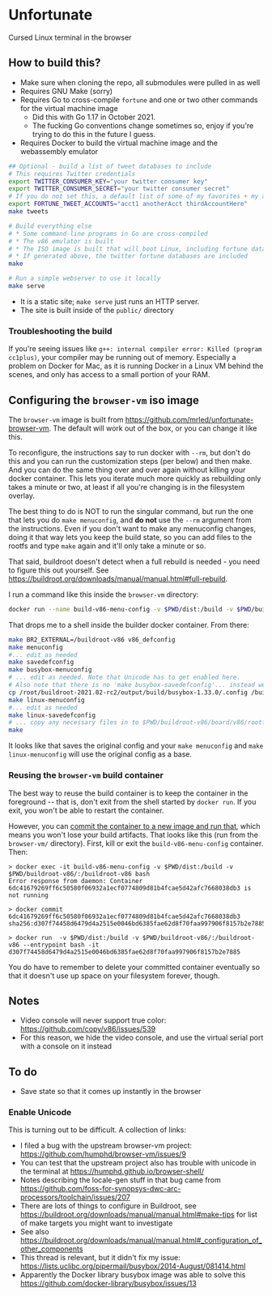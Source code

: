 # Unfortunate

Cursed Linux terminal in the browser

## How to build this?

* Make sure when cloning the repo, all submodules were pulled in as well
* Requires GNU Make (sorry)
* Requires Go to cross-compile `fortune` and one or two other commands for the virtual machine image
    * Did this with Go 1.17 in October 2021.
    * The fucking Go conventions change sometimes so, enjoy if you're trying to do this in the future I guess.
* Requires Docker to build the virtual machine image and the webassembly emulator

```sh
## Optional - build a list of tweet databases to include
# This requires Twitter credentials
export TWITTER_CONSUMER_KEY="your twitter consumer key"
export TWITTER_CONSUMER_SECRET="your twitter consumer secret"
# If you do not set this, a default list of some of my favorites + my account will be used
export FORTUNE_TWEET_ACCOUNTS="acct1 anotherAcct thirdAccountHere"
make tweets

# Build everything else
# * Some command-line programs in Go are cross-compiled
# * The v86 emulator is built
# * The ISO image is built that will boot Linux, including fortune databases
# * If generated above, the twitter fortune databases are included
make

# Run a simple webserver to use it locally
make serve
```

* It is a static site; `make serve` just runs an HTTP server.
* The site is built inside of the `public/` directory

### Troubleshooting the build

If you're seeing issues like `g++: internal compiler error: Killed (program cc1plus)`, your compiler may be running out of memory. Especially a problem on Docker for Mac, as it is running Docker in a Linux VM behind the scenes, and only has access to a small portion of your RAM.

## Configuring the `browser-vm` iso image

The `browser-vm` image is built from <https://github.com/mrled/unfortunate-browser-vm>.
The default will work out of the box, or you can change it like this.

To reconfigure, the instructions say to run docker with `--rm`, but don't do this and you can run the customization steps (per below) and then make. And you can do the same thing over and over again without killing your docker container. This lets you iterate much more quickly as rebuilding only takes a minute or two, at least if all you're changing is in the filesystem overlay.

The best thing to do is NOT to run the singular command, but run the one that lets you do `make menuconfig`, and **do not** use the `--rm` argument from the instructions. Even if you don't want to make any menuconfig changes, doing it that way lets you keep the build state, so you can add files to the rootfs and type `make` again and it'll only take a minute or so.

That said, buildroot doesn't detect when a full rebuild is needed - you need to figure this out yourself. See <https://buildroot.org/downloads/manual/manual.html#full-rebuild>.

I run a command like this inside the `browser-vm` directory:

```sh
docker run --name build-v86-menu-config -v $PWD/dist:/build -v $PWD/buildroot-v86/:/buildroot-v86 -it --entrypoint bash buildroot
```

That drops me to a shell inside the builder docker container. From there:

```sh
make BR2_EXTERNAL=/buildroot-v86 v86_defconfig
make menuconfig
#... edit as needed
make savedefconfig
make busybox-menuconfig
# ... edit as needed. Note that Unicode has to get enabled here.
# Also note that there is no 'make busybox-savedefconfig'... instead we copy manually:
cp /root/buildroot-2021.02-rc2/output/build/busybox-1.33.0/.config /buildroot-v86/board/v86/busybox.config
make linux-menuconfig
#... edit as needed
make linux-savedefconfig
# ... copy any necessary files in to $PWD/buildroot-v86/board/v86/rootfs_overlay
make
```

It looks like that saves the original config and your `make menuconfig` and `make linux-menuconfig` will use the original config as a base.

### Reusing the `browser-vm` build container

The best way to reuse the build container is to keep the container in the foreground --
that is, don't exit from the shell started by `docker run`.
If you exit, you won't be able to restart the container.

However, you can [commit the container to a new image and run that](https://stackoverflow.com/a/49204476/868206),
which means you won't lose your build artifacts.
That looks like this (run from the `browser-vm/` directory).
First, kill or exit the `build-v86-menu-config` container.
Then:

```
> docker exec -it build-v86-menu-config -v $PWD/dist:/build -v $PWD/buildroot-v86/:/buildroot-v86 bash
Error response from daemon: Container 6dc41679269ff6c50580f06932a1ecf0774809d81b4fcae5d42afc7668038db3 is not running

> docker commit 6dc41679269ff6c50580f06932a1ecf0774809d81b4fcae5d42afc7668038db3
sha256:d307f74458d6479d4a2515e0046bd6385fae62d8f70faa997906f8157b2e7885

> docker run  -v $PWD/dist:/build -v $PWD/buildroot-v86/:/buildroot-v86 --entrypoint bash -it d307f74458d6479d4a2515e0046bd6385fae62d8f70faa997906f8157b2e7885
```

You do have to remember to delete your committed container eventually so that it doesn't use up space on your filesystem forever, though.

## Notes

* Video console will never support true color: <https://github.com/copy/v86/issues/539>
* For this reason, we hide the video console, and use the virtual serial port with a console on it instead

## To do

* Save state so that it comes up instantly in the browser

### Enable Unicode

This is turning out to be difficult.
A collection of links:

* I filed a bug with the upstream browser-vm project: <https://github.com/humphd/browser-vm/issues/9>
* You can test that the upstream project also has trouble with unicode in the terminal at <https://humphd.github.io/browser-shell/>
* Notes describing the locale-gen stuff in that bug came from <https://github.com/foss-for-synopsys-dwc-arc-processors/toolchain/issues/207>
* There are lots of things to configure in Buildroot, see <https://buildroot.org/downloads/manual/manual.html#make-tips> for list of make targets you might want to investigate
* See also <https://buildroot.org/downloads/manual/manual.html#_configuration_of_other_components>
* This thread is relevant, but it didn't fix my issue: <https://lists.uclibc.org/pipermail/busybox/2014-August/081414.html>
* Apparently the Docker library busybox image was able to solve this <https://github.com/docker-library/busybox/issues/13>
